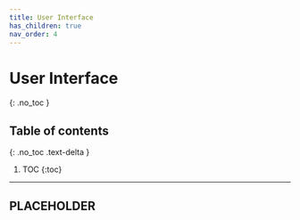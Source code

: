 ```yaml
---
title: User Interface
has_children: true
nav_order: 4
---
```


# User Interface
{: .no_toc }

## Table of contents
{: .no_toc .text-delta }

1. TOC
{:toc}

---

## PLACEHOLDER

